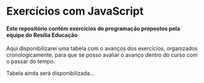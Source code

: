 # Exercícios com JavaScript
#### Este repositório contém exercícios de programação propostos pela equipe do Resilia Educação

Aqui disponibilizarei uma tabela com o avanços dos exercícios, organizados cronologicamente, para que se posso avaliar o avanço dentro do curso com o passar do tempo.

Tabela ainda será disponibilizada...
